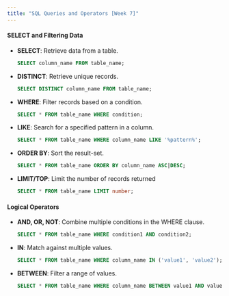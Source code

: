 ```yaml
---
title: "SQL Queries and Operators [Week 7]"
---
```


#### **SELECT and Filtering Data**

- **SELECT**: Retrieve data from a table.
  ```sql
  SELECT column_name FROM table_name;
  ```

- **DISTINCT**: Retrieve unique records.
  ```sql
  SELECT DISTINCT column_name FROM table_name;
  ```

- **WHERE**: Filter records based on a condition.
  ```sql
  SELECT * FROM table_name WHERE condition;
  ```

- **LIKE**: Search for a specified pattern in a column.
  ```sql
  SELECT * FROM table_name WHERE column_name LIKE '%pattern%';
  ```

- **ORDER BY**: Sort the result-set.
  ```sql
  SELECT * FROM table_name ORDER BY column_name ASC|DESC;
  ```

- **LIMIT/TOP**: Limit the number of records returned
  ```sql
  SELECT * FROM table_name LIMIT number;
  ```

#### **Logical Operators**

- **AND, OR, NOT**: Combine multiple conditions in the WHERE clause.
  ```sql
  SELECT * FROM table_name WHERE condition1 AND condition2;
  ```

- **IN**: Match against multiple values.
  ```sql
  SELECT * FROM table_name WHERE column_name IN ('value1', 'value2');
  ```
  
- **BETWEEN**: Filter a range of values.
   ```sql
   SELECT * FROM table_name WHERE column_name BETWEEN value1 AND value2;
   ```
